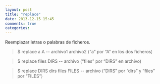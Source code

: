 ```yaml
---
layout: post
title: "replace"
date: 2013-12-15 15:45
comments: true
categories: 
---
```

Reemplazar letras o palabras de ficheros.

>$ replace a A -- archivo1 archivo2 (“a” por “A” en los dos ficheros)

>$ replace files DIRS  --  archivo (“files” por “DIRS” en archivo)

>$ replace DIRS dirs files FILES -- archivo (“DIRS” por ”dirs” y “files” por “FILES”)

